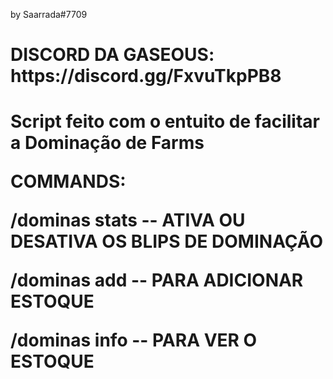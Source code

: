 by Saarrada#7709
<h1>DISCORD DA GASEOUS: https://discord.gg/FxvuTkpPB8<h1/>

Script feito com o entuito de facilitar a Dominação de Farms

COMMANDS: 
<p>/dominas stats -- ATIVA OU DESATIVA OS BLIPS DE DOMINAÇÃO<p/>
<p>/dominas add -- PARA ADICIONAR ESTOQUE<p/>
<p>/dominas info -- PARA VER O ESTOQUE<p/>
